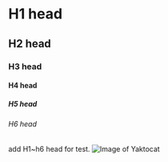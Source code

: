 # H1 head
## H2 head
### H3 head
#### H4 head
##### H5 head
###### H6 head
add H1~h6 head for test.
![Image of Yaktocat](https://octodex.github.com/images/yaktocat.png)

